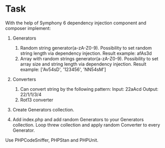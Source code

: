 # Task

With the help of Symphony 6 dependency injection component and composer implement:

1. Generators 
   1. Random string generator(a-zA-Z0-9). Possibility to set random string length via dependency injection. Result example: afAs3d
   2. Array with random strings generator(a-zA-Z0-9). Possibility to set array size and string length via dependency injection. Result example: ['Av54sD', '123456', 'NN54sM']

2. Converters
   1. Can convert string by the following pattern: Input: 22aAcd Output: 22/1/1/3/4
   2. Rot13 converter

3. Create Generators collection.

4. Add index.php and add random Generators to your Generators collection. Loop threw collection and apply random Converter to every Generator.

Use PHPCodeSniffer, PHPStan and PHPUnit.
